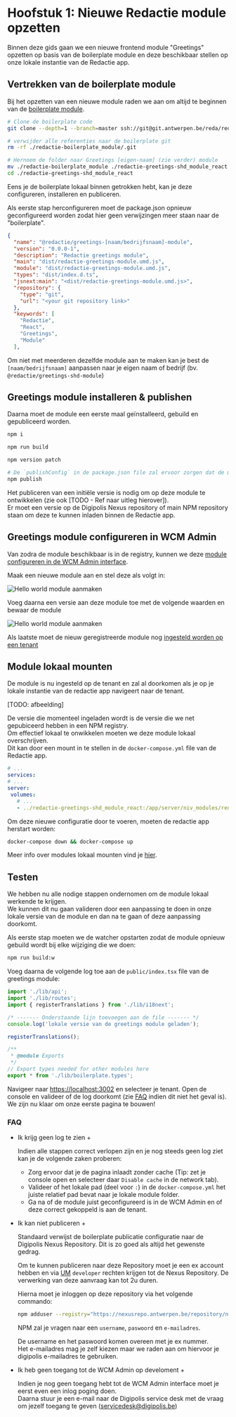 # Hoofstuk 1: Nieuwe Redactie module opzetten

Binnen deze gids gaan we een nieuwe frontend module "Greetings" opzetten op basis van de boilerplate module en deze beschikbaar stellen op onze lokale instantie van de Redactie app.

## Vertrekken van de boilerplate module

Bij het opzetten van een nieuwe module raden we aan om altijd te beginnen van de [boilerplate module](https://bitbucket.antwerpen.be/projects/REDA/repos/redactie-boilerplate_module/browse).

```bash
# Clone de boilerplate code
git clone --depth=1 --branch=master ssh://git@git.antwerpen.be/reda/redactie-boilerplate_module.git

# verwijder alle referenties naar de boilerplate git
rm -rf ./redactie-boilerplate_module/.git

# Hernoem de folder naar Greetings [eigen-naam] (zie verder) module 
mv ./redactie-boilerplate_module ./redactie-greetings-shd_module_react
cd ./redactie-greetings-shd_module_react
```

Eens je de boilerplate lokaal binnen getrokken hebt, kan je deze configureren, installeren en publiceren.

Als eerste stap herconfigureren moet de package.json opnieuw geconfigureerd worden zodat hier geen verwijzingen meer staan naar de "boilerplate".
```json
{
  "name": "@redactie/greetings-[naam/bedrijfsnaam]-module",
  "version": "0.0.0-1",
  "description": "Redactie greetings module",
  "main": "dist/redactie-greetings-module.umd.js",
  "module": "dist/redactie-greetings-module.umd.js",
  "types": "dist/index.d.ts",
  "jsnext:main": "<dist/redactie-greetings-module.umd.js>",
  "repository": {
    "type": "git",
    "url": "<your git repository link>"
  },
  "keywords": [
    "Redactie",
    "React",
    "Greetings",
    "Module"
  ],
```

Om niet met meerderen dezelfde module aan te maken kan je best de `[naam/bedrijfsnaam]` aanpassen naar je eigen naam of bedrijf (bv. `@redactie/greetings-shd-module`)

## Greetings module installeren & publishen

Daarna moet de module een eerste maal geïnstalleerd, gebuild en gepubliceerd worden.

```bash
npm i

npm run build

npm version patch

# De `publishConfig` in de package.json file zal ervoor zorgen dat de module gepublished wordt op de Digipolis Nexus
npm publish
```

Het publiceren van een initiële versie is nodig om op deze module te ontwikkelen (zie ook [TODO - Ref naar uitleg hierover]).\
Er moet een versie op de Digipolis Nexus repository of main NPM repository staan om deze te kunnen inladen binnen de Redactie app.

## Greetings module configureren in WCM Admin

Van zodra de module beschikbaar is in de registry, kunnen we deze [module configureren in de WCM Admin interface](/content/setup/redactie/dev-setup?id=module-registreren-in-wcm-admin-interface).

Maak een nieuwe module aan en stel deze als volgt in:

![Hello world module aanmaken](../../../assets/hello-world-module-main-setup.png ':size=700')

Voeg daarna een versie aan deze module toe met de volgende waarden en bewaar de module

![Hello world module aanmaken](../../../assets/hello-world-module-version-setup.png ':size=500')

Als laatste moet de nieuw geregistreerde module nog [ingesteld worden op een tenant](/content/setup/redactie/dev-setup?id=module-instellen-op-tenant)

## Module lokaal mounten

De module is nu ingesteld op de tenant en zal al doorkomen als je op je lokale instantie van de redactie app navigeert naar de tenant.

<!-- TODO: afbeelding toevoegen van tenant -->
[TODO: afbeelding]

De versie die momenteel ingeladen wordt is de versie die we net gepubiceerd hebben in een NPM registry.\
Om effectief lokaal te onwikkelen moeten we deze module lokaal overschrijven.\
Dit kan door een mount in te stellen in de `docker-compose.yml` file van de Redactie app.

```yaml
# ...
services:
# ...
server:
 volumes: 
   # ...
   - ../redactie-greetings-shd_module_react:/app/server/niv_modules/redactie-greetings-shd-module-0-0-1:ro
```

Om deze nieuwe configuratie door te voeren, moeten de redactie app herstart worden:

```bash
docker-compose down && docker-compose up
```

Meer info over modules lokaal mounten vind je [hier](/content/setup/redactie/dev-setup?id=module-koppelen-aan-lokale-redactie-instantie).

## Testen

We hebben nu alle nodige stappen ondernomen om de module lokaal werkende te krijgen.\
We kunnen dit nu gaan valideren door een aanpassing te doen in onze lokale versie van de module en dan na te gaan of deze aanpassing doorkomt.

Als eerste stap moeten we de watcher opstarten zodat de module opnieuw gebuild wordt bij elke wijziging die we doen:
```bash
npm run build:w
```

Voeg daarna de volgende log toe aan de `public/index.tsx` file van de greetings module:
```ts
import './lib/api';
import './lib/routes';
import { registerTranslations } from './lib/i18next';

/* ------- Onderstaande lijn toevoegen aan de file ------- */
console.log('lokale versie van de greetings module geladen');

registerTranslations();

/**
 * @module Exports
 */
// Export types needed for other modules here
export * from './lib/boilerplate.types';
```

Navigeer naar [https://localhost:3002](https://localhost:3002) en selecteer je tenant. Open de console en valideer of de log doorkomt (zie [FAQ](#faq) indien dit niet het geval is).\
We zijn nu klaar om onze eerste pagina te bouwen!

### FAQ

+ Ik krijg geen log te zien +

  Indien alle stappen correct verlopen zijn en je nog steeds geen log ziet kan je de volgende zaken proberen:
  - Zorg ervoor dat je de pagina inlaadt zonder cache (Tip: zet je console open en selecteer daar `Disable cache` in de network tab).
  - Valideer of het lokale pad (deel voor `:`) in de `docker-compose.yml` het juiste relatief pad bevat naar je lokale module folder.
  - Ga na of de module juist geconfigureerd is in de WCM Admin en of deze correct gekoppeld is aan de tenant.

+ Ik kan niet publiceren +

  Standaard verwijst de boilerplate publicatie configuratie naar de Digipolis Nexus Repository. Dit is zo goed als altijd het gewenste gedrag.

  Om te kunnen publiceren naar deze Repository moet je een ex account hebben en via [UM](https://um.antwerpen.be) `developer` rechten krijgen tot de Nexus Repository. 
  De verwerking van deze aanvraag kan tot 2u duren.

  Hierna moet je inloggen op deze repository via het volgende commando:

  ```bash
  npm adduser --registry="https://nexusrepo.antwerpen.be/repository/npm-private"
  ```

  NPM zal je vragen naar een `username`, `paswoord` en `e-mailadres`.
  
  De username en het paswoord komen overeen met je ex nummer.\
  Het e-mailadres mag je zelf kiezen maar we raden aan om hiervoor je digipolis e-mailadres te gebruiken.

+ Ik heb geen toegang tot de WCM Admin op develoment +

  Indien je nog geen toegang hebt tot de WCM Admin interface moet je eerst even een inlog poging doen.\
  Daarna stuur je een e-mail naar de Digipolis service desk met de vraag om jezelf toegang te geven (<a href="mailto:servicedesk@digipolis.be" alt="Digipolis service desk">servicedesk@digipolis.be</a>)
